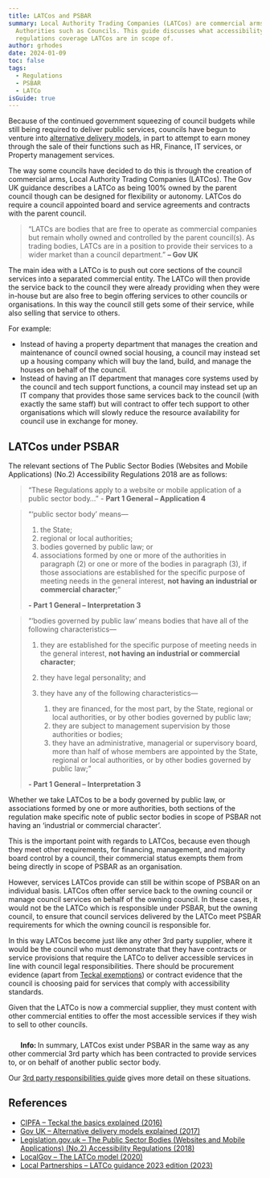 ```yaml
---
title: LATCos and PSBAR
summary: Local Authority Trading Companies (LATCos) are commercial arms of Local
  Authorities such as Councils. This guide discusses what accessibility
  regulations coverage LATCos are in scope of.
author: grhodes
date: 2024-01-09
toc: false
tags:
  - Regulations
  - PSBAR
  - LATCo
isGuide: true
---
```

Because of the continued government squeezing of council budgets while still being required to deliver public services, councils have begun to venture into [alternative delivery models](https://www.gov.uk/government/publications/libraries-alternative-delivery-models-toolkit/alternative-delivery-models-explained), in part to attempt to earn money through the sale of their functions such as HR, Finance, IT services, or Property management services.

The way some councils have decided to do this is through the creation of commercial arms, Local Authority Trading Companies (LATCos). The Gov UK guidance describes a LATCo as being 100% owned by the parent council though can be designed for flexibility or autonomy. LATCos do require a council appointed board and service agreements and contracts with the parent council.

> “LATCs are bodies that are free to operate as commercial companies but remain wholly owned and controlled by the parent council(s). As trading bodies, LATCs are in a position to provide their services to a wider market than a council department.” **– Gov UK**

The main idea with a LATCo is to push out core sections of the council services into a separated commercial entity. The LATCo will then provide the service back to the council they were already providing when they were in-house but are also free to begin offering services to other councils or organisations. In this way the council still gets some of their service, while also selling that service to others.

For example:

* Instead of having a property department that manages the creation and maintenance of council owned social housing, a council may instead set up a housing company which will buy the land, build, and manage the houses on behalf of the council.
* Instead of having an IT department that manages core systems used by the council and tech support functions, a council may instead set up an IT company that provides those same services back to the council (with exactly the same staff) but will contract to offer tech support to other organisations which will slowly reduce the resource availability for council use in exchange for money.

## LATCos under PSBAR

The relevant sections of The Public Sector Bodies (Websites and Mobile Applications) (No.2) Accessibility Regulations 2018 are as follows:

> “These Regulations apply to a website or mobile application of a public sector body…” - **Part 1 General – Application 4**



> “‘public sector body’ means—
>
> 1. the State;
> 2. regional or local authorities;
> 3. bodies governed by public law; or
> 4. associations formed by one or more of the authorities in paragraph (2) or one or more of the bodies in paragraph (3), if those associations are established for the specific purpose of meeting needs in the general interest, **not having an industrial or commercial character**;”
>
> **\- Part 1 General – Interpretation 3**



> “‘bodies governed by public law’ means bodies that have all of the following characteristics—
>
> 1. they are established for the specific purpose of meeting needs in the general interest, **not having an industrial or commercial character**;
> 2. they have legal personality; and
> 3. they have any of the following characteristics—
>
>    1. they are financed, for the most part, by the State, regional or local authorities, or by other bodies governed by public law;
>    2. they are subject to management supervision by those authorities or bodies;
>    3. they have an administrative, managerial or supervisory board, more than half of whose members are appointed by the State, regional or local authorities, or by other bodies governed by public law;”
>
> **\- Part 1 General – Interpretation 3**

Whether we take LATCos to be a body governed by public law, or associations formed by one or more authorities, both sections of the regulation make specific note of public sector bodies in scope of PSBAR not having an ‘industrial or commercial character’.

This is the important point with regards to LATCos, because even though they meet other requirements, for financing, management, and majority board control by a council, their commercial status exempts them from being directly in scope of PSBAR as an organisation.

However, services LATCos provide can still be within scope of PSBAR on an individual basis. LATCos often offer service back to the owning council or manage council services on behalf of the owning council. In these cases, it would not be the LATCo which is responsible under PSBAR, but the owning council, to ensure that council services delivered by the LATCo meet PSBAR requirements for which the owning council is responsible for.

In this way LATCos become just like any other 3rd party supplier, where it would be the council who must demonstrate that they have contracts or service provisions that require the LATCo to deliver accessible services in line with council legal responsibilities. There should be procurement evidence (apart from [Teckal exemptions](https://www.cipfa.org/policy-and-guidance/articles/teckal-the-basics-explained)) or contract evidence that the council is choosing paid for services that comply with accessibility standards.

Given that the LATCo is now a commercial supplier, they must content with other commercial entities to offer the most accessible services if they wish to sell to other councils.

<div class="callout__info"><span class="callout__icon"><svg width="24px" height="24px"><use href="#cInfo"></use></svg><strong class="visually-hidden">Info: </strong></span><span class="callout__text">In summary, LATCos exist under PSBAR in the same way as any other commercial 3rd party which has been contracted to provide services to, or on behalf of another public sector body.</span></div>

Our [3rd party responsibilities guide](https://www.makethingsaccessible.com/guides/3rd-party-content-responsibilities/) gives more detail on these situations.

## References

* [CIPFA – Teckal the basics explained (2016)](https://www.cipfa.org/policy-and-guidance/articles/teckal-the-basics-explained)
* [Gov UK – Alternative delivery models explained (2017)](https://www.gov.uk/government/publications/libraries-alternative-delivery-models-toolkit/alternative-delivery-models-explained)
* [Legislation.gov.uk – The Public Sector Bodies (Websites and Mobile Applications) (No.2) Accessibility Regulations (2018)](https://www.legislation.gov.uk/uksi/2018/952/pdfs/uksi_20180952_en.pdf)
* [LocalGov – The LATCo model (2020)](https://www.localgov.co.uk/The-LATCo-model/51023)
* [Local Partnerships – LATCo guidance 2023 edition (2023)](https://localpartnerships.gov.uk/resources/latco-guidance/)